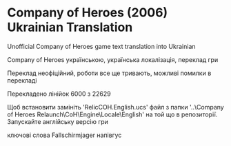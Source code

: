# Company of Heroes (2006) Ukrainian Translation
Unofficial Company of Heroes game text translation into Ukrainian

Company of Heroes українською, українська локалізація, переклад гри

Переклад неофіційний, роботи все ще тривають, можливі помилки в перекладі

Перекладено лінійок 6000 з 22629

Щоб встановити замініть 'RelicCOH.English.ucs' файл з папки
'..\Company of Heroes Relaunch\CoH\Engine\Locale\English'
на той що в репозиторії.
Запускайте англійську версію гри

ключові слова
Fallschirmjager
напівгус